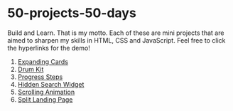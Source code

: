 # 50-projects-50-days

Build and Learn. That is my motto. Each of these are mini projects that are aimed to sharpen my skills in HTML, CSS and JavaScript.
Feel free to click the hyperlinks for the demo!

1. [Expanding Cards](https://remarkable-moxie-024d04.netlify.app/)
2. [Drum Kit](https://stellar-khapse-0146b3.netlify.app/)
3. [Progress Steps](https://flourishing-duckanoo-b2f5cc.netlify.app/)
4. [Hidden Search Widget](https://dashing-hummingbird-80bec3.netlify.app/)
5. [Scrolling Animation](https://admirable-alpaca-807bb6.netlify.app/)
6. [Split Landing Page](https://taupe-donut-5b41d5.netlify.app/)
